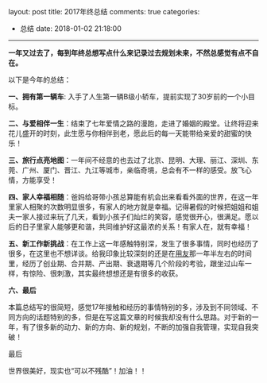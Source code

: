 layout: post
title: 2017年终总结
comments: true
categories:
  - 总结
date: 2018-01-02 21:18:00
---
**一年又过去了，每到年终总想写点什么来记录过去规划未来，不然总感觉有点不自在。**

以下是今年的总结：

**一、拥有第一辆车**: 入手了人生第一辆B级小轿车，提前实现了30岁前的一个小目标。

**二、与爱相伴一生**：结束了七年爱情之路的漫跑，走进了婚姻的殿堂。让终将迎来花儿盛开的时刻，此生愿与你相伴到老，愿此后的每一天能带给亲爱的甜蜜的快乐！

**三、旅行点亮地图**：一年间不经意的也去过了北京、昆明、大理、丽江、深圳、东莞、广州、厦门、晋江、九江等城市，亲临奇境，总会有不一样的感受。放飞心情，方能享受！

**四、家人幸福相随**：爸妈给哥带小孩总算能有机会出来看看外面的世界，在这一年里家人相聚的次数明显很多，有家人的地方就是幸福。记得暑假的时候把姐姐和姐夫一家人接过来玩了几天，看到小孩子们灿烂的笑容，感觉很开心，很满足。愿以后的日子里家人能够更和谐，共同维护好这最浓的关系！有家人在，就有幸福！

**五、新工作新挑战**：在工作上这一年感触特别深，发生了很多事情，同时也经历了很多，在这里也不想详谈。给我印象比较深刻的还是在[用友](http://www.yonyou.com/)那一年半左右的时间里，经历了创业期、合并期、产出期、衰退期等几个阶段的考验，跟坐过山车一样，有惊险、很刺激，其实最终想想还是有很多的收获。

**六、最后**

本篇总结写的很简短，感觉17年接触和经历的事情特别的多，涉及到不同领域、不同方向的话题特别的多，但是在写这篇文章的时候我却没有什么思路。对于新的一年，有了很多新的动力、新的方向、新的规划，不断的加强自我管理，实现自我突破！

最后

世界很美好，现实也“可以不残酷”！加油！！